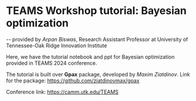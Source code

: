# TEAMS Workshop tutorial: Bayesian optimization
-- provided by <i>Arpan Biswas</i>, Research Assistant Professor at University of Tennessee-Oak Ridge Innovation Institute

Here, we have the tutorial notebook and ppt for Bayesian optimization provided in TEAMS 2024 conference.

The tutorial is built over <b>Gpax</b> package, developed by <i>Maxim Ziatdinov</i>. Link for the package: https://github.com/ziatdinovmax/gpax

Conference link: https://camm.utk.edu/TEAMS
